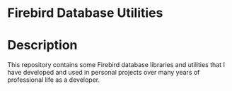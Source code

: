 # Firebird Database Utilities

Description
============
This repository contains some Firebird database libraries and utilities that I have developed and used in personal projects over many years of professional life as a developer.


